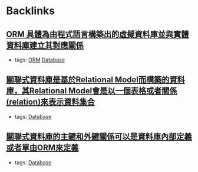 
# Backlinks
## [ORM 具體為由程式語言構築出的虛擬資料庫並與實體資料庫建立其對應關係](<ORM 具體為由程式語言構築出的虛擬資料庫並與實體資料庫建立其對應關係.md>)
- tags: [ORM](<ORM.md>) [Database](<Database.md>)

## [關聯式資料庫是基於Relational Model而構築的資料庫，其Relational Model會是以一個表格或者關係(relation)來表示資料集合](<關聯式資料庫是基於Relational Model而構築的資料庫，其Relational Model會是以一個表格或者關係(relation)來表示資料集合.md>)
- tags: [Database](<Database.md>)

## [關聯式資料庫的主鍵和外鍵關係可以是資料庫內部定義或者單由ORM來定義](<關聯式資料庫的主鍵和外鍵關係可以是資料庫內部定義或者單由ORM來定義.md>)
- tags: [Database](<Database.md>)

